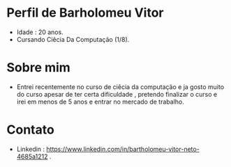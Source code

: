 # Perfil de Barholomeu Vitor

- Idade : 20 anos.
- Cursando Ciêcia Da Computação (1/8).

# Sobre mim 
- Entrei recentemente no curso de ciêcia da computação e ja gosto muito do curso apesar de ter certa dificuldade , pretendo finalizar o curso e irei em menos de 5 anos e entrar no mercado de trabalho.
  
  
# Contato 
- Linkedin : https://www.linkedin.com/in/bartholomeu-vitor-neto-4685a1212 .

